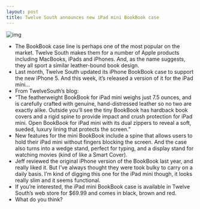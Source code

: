 ```yaml
---
layout: post
title: Twelve South announces new iPad mini BookBook case
---
```

![img](http://media.idownloadblog.com/wp-content/uploads/2012/12/ipad-mini-bookbook-2.jpg)
* The BookBook case line is perhaps one of the most popular on the market. Twelve South makes them for a number of Apple products including MacBooks, iPads and iPhones. And, as the name suggests, they all sport a similar leather-bound book design.
* Last month, Twelve South updated its iPhone BookBook case to support the new iPhone 5. And this week, it’s released a version of it for the iPad mini…
* From TwelveSouth’s blog:
* “The featherweight BookBook for iPad mini weighs just 7.5 ounces, and is carefully crafted with genuine, hand-distressed leather so no two are exactly alike. Outside you’ll see the tiny BookBook has hardback book covers and a rigid spine to provide impact and crush protection for iPad mini. Open BookBook for iPad mini with its dual zippers to reveal a soft, sueded, luxury lining that protects the screen.”
* New features for the mini BookBook include a spine that allows users to hold their iPad mini without fingers blocking the screen. And the case also turns into a wedge stand, perfect for typing, and a display stand for watching movies (kind of like a Smart Cover).
* Jeff reviewed the original iPhone version of the BookBook last year, and really liked it. But I’ve always thought they were took bulky to carry on a daily basis. I’m kind of digging this one for the iPad mini though, it looks really slim and it seems functional.
* If you’re interested, the iPad mini BookBook case is available in Twelve South’s web store for $69.99 and comes in black, brown and red.
* What do you think?

